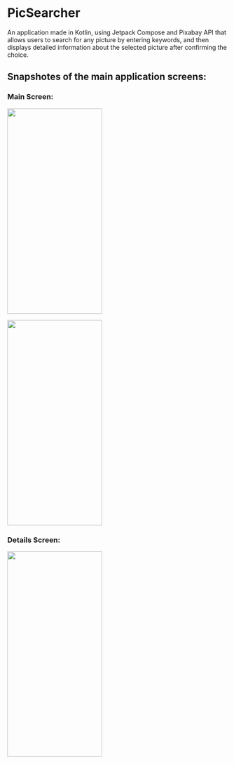# PicSearcher
An application made in Kotlin, using Jetpack Compose and Pixabay API that allows users to search for any picture by entering keywords, and then displays detailed information about the selected picture after confirming the choice.

## Snapshotes of the main application screens:
### Main Screen:
<img src="https://github.com/user-attachments/assets/053e3056-d685-4464-9bc2-346b4e7f71b2"
 width= 216 height= 468>

<img src="https://github.com/user-attachments/assets/420327f9-a5f4-4dc8-a36d-f9aaa872cb4b" width= 216 height= 468>

### Details Screen:
<img src="https://github.com/user-attachments/assets/62190895-8c74-4f2b-ba5c-8abfbe269a34" width= 216 height= 468>
